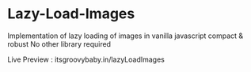 # Lazy-Load-Images
Implementation of lazy loading of images in vanilla javascript
compact & robust
No other library required

Live Preview : itsgroovybaby.in/lazyLoadImages
